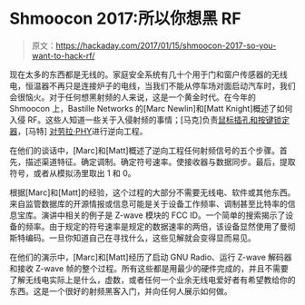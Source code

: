 # Shmoocon 2017:所以你想黑 RF

> 原文：<https://hackaday.com/2017/01/15/shmoocon-2017-so-you-want-to-hack-rf/>

现在太多的东西都是无线的。家庭安全系统有几十个用于门和窗户传感器的无线电，恒温器不再只是连接炉子的电线，当我们不能从停车场对面启动汽车时，我们会很恼火。对于任何想黑射频的人来说，这是一个黄金时代。在今年的 Shmoocon 上，Bastille Networks 的[Marc Newlin]和[Matt Knight]概述了如何入侵 RF。这些人知道一些关于入侵射频的事情；[马克]负责[鼠标插孔和按键锁定器](http://www.keysniffer.net/)，[马特] [对劳拉·PHY](https://www.youtube.com/watch?v=-YNMRZC6v1s)进行逆向工程。

在他们的谈话中，[Marc]和[Matt]概述了逆向工程任何射频信号的五个步骤。首先，描述渠道特征。确定调制。确定符号速率。使接收器与数据同步。最后，提取符号，或者从模拟汤里取出 1 和 0。

根据[Marc]和[Matt]的经验，这个过程的大部分不需要无线电、软件或其他东西。来自监管数据库的开源情报或信息可能是关于设备工作频率、调制甚至比特率的信息宝库。演讲中相关的例子是 Z-wave 模块的 FCC ID。一个简单的搜索揭示了设备的频率。由于规定的符号速率是规定的数据速率的两倍，该设备显然使用了曼彻斯特编码。一旦你知道自己在寻找什么，这些见解就会变得显而易见。

在他们的演示中，[Marc]和[Matt]经历了启动 GNU Radio、运行 Z-wave 解码器和接收 Z-wave 帧的整个过程。所有这些都是用最少的硬件完成的，并且不需要了解无线电实际上是什么，虚数，或者任何一个业余无线电爱好者有希望教给你的东西。这是一个很好的射频黑客入门，并向任何人展示如何做。